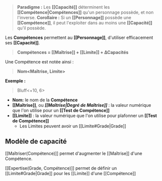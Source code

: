 > **Paradigme :**
> Les **[[Capacité]]** déterminent les **[[Compétence|Compétences]]** qu'un personnage possède, et non l'inverse.
> **Corollaire :**
> Si un **[[Personnage]]** possède une **[[Compétence]]**, il peut l'exploiter dans au moins une **[[Capacité]]** qu'il possède. 

Les **Compétences** permettent au **[[Personnage]]**, d'utiliser efficacement ses **[[Capacité]]**.
> **Compétences = [[Maîtrise]] + [[Limite]] + ∆Capacités**

Une Compétence est notée ainsi :
> **Nom<Maîtrise, Limite>**

**Exemple :** 
> Bluff<+10, 6>
 
- **Nom:** le nom de la **Compétence**
- **[[Maîtrise]]**, ou **_[[Maîtrise|Degré de Maîtrise]]_** : la valeur numérique que l'on utilise pour un **[[Test de Compétence]]**
- **[[Limite]]** : la valeur numérique que l'on utilise pour plafonner un **[[Test de Compétence]]**
	- Les Limites peuvent avoir un [[Limite#Grade|Grade]]


## Modèle de capacité

[[Maîtriser(Compétence)]] permet d'augmenter le [[Maîtrise]] d'une Compétence.

[[Expertise(Grade, Compétence)]] permet de définir un [[Limite#Grade|Grade]] pour les [[Limite]] d'une [[Compétence]]
